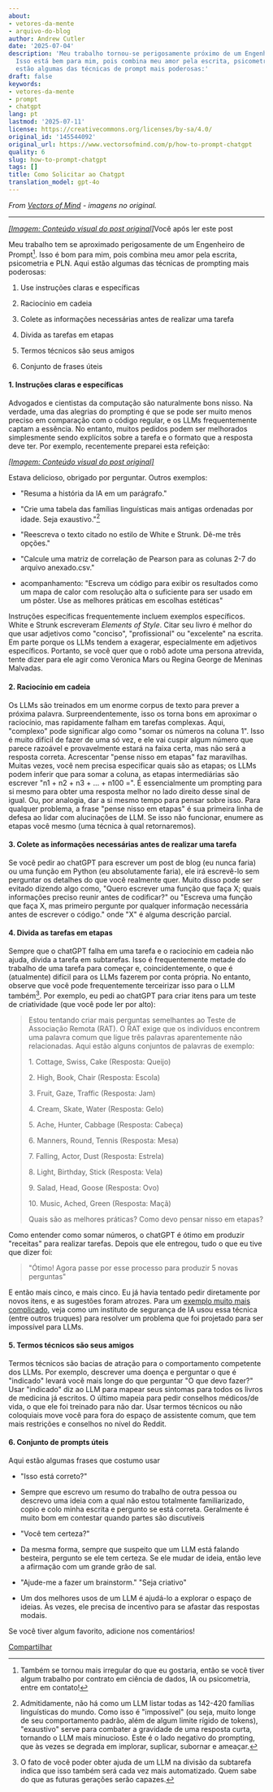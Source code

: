 ```yaml
---
about:
- vetores-da-mente
- arquivo-do-blog
author: Andrew Cutler
date: '2025-07-04'
description: 'Meu trabalho tornou-se perigosamente próximo de um Engenheiro de Prompt.
  Isso está bem para mim, pois combina meu amor pela escrita, psicometria e PLN. Aqui
  estão algumas das técnicas de prompt mais poderosas:'
draft: false
keywords:
- vetores-da-mente
- prompt
- chatgpt
lang: pt
lastmod: '2025-07-11'
license: https://creativecommons.org/licenses/by-sa/4.0/
original_id: '145544092'
original_url: https://www.vectorsofmind.com/p/how-to-prompt-chatgpt
quality: 6
slug: how-to-prompt-chatgpt
tags: []
title: Como Solicitar ao Chatgpt
translation_model: gpt-4o
---
```


*From [Vectors of Mind](https://www.vectorsofmind.com/p/how-to-prompt-chatgpt) - imagens no original.*

---

[*[Imagem: Conteúdo visual do post original]*](https://substackcdn.com/image/fetch/$s_!EpIx!,f_auto,q_auto:good,fl_progressive:steep/https%3A%2F%2Fsubstack-post-media.s3.amazonaws.com%2Fpublic%2Fimages%2F719d87af-7c69-45fd-8c84-595b16af3dae_1024x1024.webp)Você após ler este post

Meu trabalho tem se aproximado perigosamente de um Engenheiro de Prompt[^1]. Isso é bom para mim, pois combina meu amor pela escrita, psicometria e PLN. Aqui estão algumas das técnicas de prompting mais poderosas:

 1. Use instruções claras e específicas

 2. Raciocínio em cadeia

 3. Colete as informações necessárias antes de realizar uma tarefa

 4. Divida as tarefas em etapas

 5. Termos técnicos são seus amigos

 6. Conjunto de frases úteis




#### **1\. Instruções claras e específicas**


Advogados e cientistas da computação são naturalmente bons nisso. Na verdade, uma das alegrias do prompting é que se pode ser muito menos preciso em comparação com o código regular, e os LLMs frequentemente captam a essência. No entanto, muitos pedidos podem ser melhorados simplesmente sendo explícitos sobre a tarefa e o formato que a resposta deve ter. Por exemplo, recentemente preparei esta refeição:

[*[Imagem: Conteúdo visual do post original]*](https://substackcdn.com/image/fetch/$s_!dVwU!,f_auto,q_auto:good,fl_progressive:steep/https%3A%2F%2Fsubstack-post-media.s3.amazonaws.com%2Fpublic%2Fimages%2F216d83a0-b1be-4f15-877a-bfbb9842c0ed_1284x1253.jpeg)

Estava delicioso, obrigado por perguntar. Outros exemplos:

 * "Resuma a história da IA em um parágrafo."

 * "Crie uma tabela das famílias linguísticas mais antigas ordenadas por idade. Seja exaustivo."[^2]

 * "Reescreva o texto citado no estilo de White e Strunk. Dê-me três opções."

 * "Calcule uma matriz de correlação de Pearson para as colunas 2-7 do arquivo anexado.csv."

 * acompanhamento: "Escreva um código para exibir os resultados como um mapa de calor com resolução alta o suficiente para ser usado em um pôster. Use as melhores práticas em escolhas estéticas"




Instruções específicas frequentemente incluem exemplos específicos. White e Strunk escreveram _Elements of Style_. Citar seu livro é melhor do que usar adjetivos como "conciso", "profissional" ou "excelente" na escrita. Em parte porque os LLMs tendem a exagerar, especialmente em adjetivos específicos. Portanto, se você quer que o robô adote uma persona atrevida, tente dizer para ele agir como Veronica Mars ou Regina George de Meninas Malvadas.

#### **2\. Raciocínio em cadeia**


Os LLMs são treinados em um enorme corpus de texto para prever a próxima palavra. Surpreendentemente, isso os torna bons em aproximar o raciocínio, mas rapidamente falham em tarefas complexas. Aqui, "complexo" pode significar algo como "somar os números na coluna 1". Isso é muito difícil de fazer de uma só vez, e ele vai cuspir algum número que parece razoável e provavelmente estará na faixa certa, mas não será a resposta correta. Acrescentar "pense nisso em etapas" faz maravilhas. Muitas vezes, você nem precisa especificar quais são as etapas; os LLMs podem inferir que para somar a coluna, as etapas intermediárias são escrever "n1 + n2 + n3 + … + n100 =". É essencialmente um prompting para si mesmo para obter uma resposta melhor no lado direito desse sinal de igual. Ou, por analogia, dar a si mesmo tempo para pensar sobre isso. Para qualquer problema, a frase "pense nisso em etapas" é sua primeira linha de defesa ao lidar com alucinações de LLM. Se isso não funcionar, enumere as etapas você mesmo (uma técnica à qual retornaremos).

#### **3\. Colete as informações necessárias antes de realizar uma tarefa**


Se você pedir ao chatGPT para escrever um post de blog (eu nunca faria) ou uma função em Python (eu absolutamente faria), ele irá escrevê-lo sem perguntar os detalhes do que você realmente quer. Muito disso pode ser evitado dizendo algo como, "Quero escrever uma função que faça X; quais informações preciso reunir antes de codificar?" ou "Escreva uma função que faça X, mas primeiro pergunte por qualquer informação necessária antes de escrever o código." onde "X" é alguma descrição parcial.

#### 4\. Divida as tarefas em etapas


Sempre que o chatGPT falha em uma tarefa e o raciocínio em cadeia não ajuda, divida a tarefa em subtarefas. Isso é frequentemente metade do trabalho de uma tarefa para começar e, coincidentemente, o que é (atualmente) difícil para os LLMs fazerem por conta própria. No entanto, observe que você pode frequentemente terceirizar isso para o LLM também[^3]. Por exemplo, eu pedi ao chatGPT para criar itens para um teste de criatividade (que você pode ler por alto):

> Estou tentando criar mais perguntas semelhantes ao Teste de Associação Remota (RAT). O RAT exige que os indivíduos encontrem uma palavra comum que ligue três palavras aparentemente não relacionadas. Aqui estão alguns conjuntos de palavras de exemplo:
> 
> 1\. Cottage, Swiss, Cake (Resposta: Queijo)
> 
> 2\. High, Book, Chair (Resposta: Escola)
> 
> 3\. Fruit, Gaze, Traffic (Resposta: Jam)
> 
> 4\. Cream, Skate, Water (Resposta: Gelo)
> 
> 5\. Ache, Hunter, Cabbage (Resposta: Cabeça)
> 
> 6\. Manners, Round, Tennis (Resposta: Mesa)
> 
> 7\. Falling, Actor, Dust (Resposta: Estrela)
> 
> 8\. Light, Birthday, Stick (Resposta: Vela)
> 
> 9\. Salad, Head, Goose (Resposta: Ovo)
> 
> 10\. Music, Ached, Green (Resposta: Maçã) 
> 
> Quais são as melhores práticas? Como devo pensar nisso em etapas?

Como entender como somar números, o chatGPT é ótimo em produzir "receitas" para realizar tarefas. Depois que ele entregou, tudo o que eu tive que dizer foi:

> "Ótimo! Agora passe por esse processo para produzir 5 novas perguntas"

E então mais cinco, e mais cinco. Eu já havia tentado pedir diretamente por novos itens, e as sugestões foram atrozes. Para um [exemplo muito mais complicado](https://redwoodresearch.substack.com/p/getting-50-sota-on-arc-agi-with-gpt), veja como um instituto de segurança de IA usou essa técnica (entre outros truques) para resolver um problema que foi projetado para ser impossível para LLMs. 

#### 5\. Termos técnicos são seus amigos


Termos técnicos são bacias de atração para o comportamento competente dos LLMs. Por exemplo, descrever uma doença e perguntar o que é "indicado" levará você mais longe do que perguntar "O que devo fazer?" Usar "indicado" diz ao LLM para mapear seus sintomas para todos os livros de medicina já escritos. O último mapeia para pedir conselhos médicos/de vida, o que ele foi treinado para não dar. Usar termos técnicos ou não coloquiais move você para fora do espaço de assistente comum, que tem mais restrições e conselhos no nível do Reddit.

#### 6\. Conjunto de prompts úteis


Aqui estão algumas frases que costumo usar

 * "Isso está correto?"

 * Sempre que escrevo um resumo do trabalho de outra pessoa ou descrevo uma ideia com a qual não estou totalmente familiarizado, copio e colo minha escrita e pergunto se está correta. Geralmente é muito bom em contestar quando partes são discutíveis

 * "Você tem certeza?"

 * Da mesma forma, sempre que suspeito que um LLM está falando besteira, pergunto se ele tem certeza. Se ele mudar de ideia, então leve a afirmação com um grande grão de sal.

 * "Ajude-me a fazer um brainstorm." "Seja criativo"

 * Um dos melhores usos de um LLM é ajudá-lo a explorar o espaço de ideias. Às vezes, ele precisa de incentivo para se afastar das respostas modais.




Se você tiver algum favorito, adicione nos comentários!

[Compartilhar](https://www.vectorsofmind.com/p/how-to-prompt-chatgpt?action=share)

[^1]: Também se tornou mais irregular do que eu gostaria, então se você tiver algum trabalho por contrato em ciência de dados, IA ou psicometria, entre em contato!

[^2]: Admitidamente, não há como um LLM listar todas as 142-420 famílias linguísticas do mundo. Como isso é "impossível" (ou seja, muito longe de seu comportamento padrão, além de algum limite rígido de tokens), "exaustivo" serve para combater a gravidade de uma resposta curta, tornando o LLM mais minucioso. Este é o lado negativo do prompting, que às vezes se degrada em implorar, suplicar, subornar e ameaçar.

[^3]: O fato de você poder obter ajuda de um LLM na divisão da subtarefa indica que isso também será cada vez mais automatizado. Quem sabe do que as futuras gerações serão capazes.